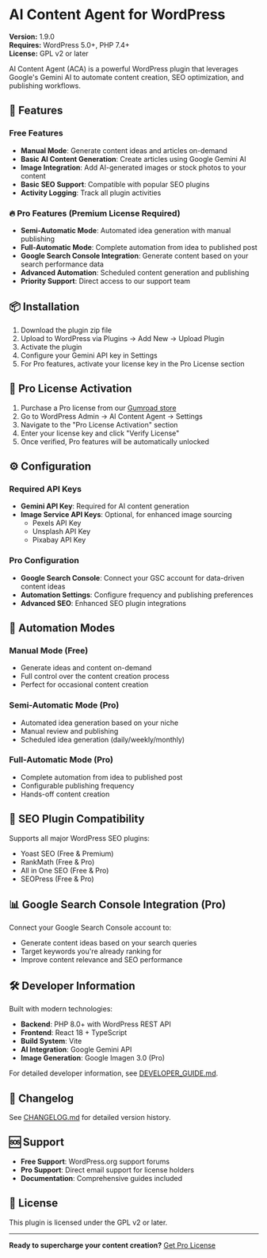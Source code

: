 # AI Content Agent for WordPress

**Version:** 1.9.0  
**Requires:** WordPress 5.0+, PHP 7.4+  
**License:** GPL v2 or later

AI Content Agent (ACA) is a powerful WordPress plugin that leverages Google's Gemini AI to automate content creation, SEO optimization, and publishing workflows.

## 🚀 Features

### Free Features
- **Manual Mode**: Generate content ideas and articles on-demand
- **Basic AI Content Generation**: Create articles using Google Gemini AI
- **Image Integration**: Add AI-generated images or stock photos to your content
- **Basic SEO Support**: Compatible with popular SEO plugins
- **Activity Logging**: Track all plugin activities

### 🔥 Pro Features (Premium License Required)
- **Semi-Automatic Mode**: Automated idea generation with manual publishing
- **Full-Automatic Mode**: Complete automation from idea to published post
- **Google Search Console Integration**: Generate content based on your search performance data
- **Advanced Automation**: Scheduled content generation and publishing
- **Priority Support**: Direct access to our support team

## 📦 Installation

1. Download the plugin zip file
2. Upload to WordPress via Plugins → Add New → Upload Plugin
3. Activate the plugin
4. Configure your Gemini API key in Settings
5. For Pro features, activate your license key in the Pro License section

## 🔑 Pro License Activation

1. Purchase a Pro license from our [Gumroad store](https://gumroad.com/l/your-product-link)
2. Go to WordPress Admin → AI Content Agent → Settings
3. Navigate to the "Pro License Activation" section
4. Enter your license key and click "Verify License"
5. Once verified, Pro features will be automatically unlocked

## ⚙️ Configuration

### Required API Keys
- **Gemini API Key**: Required for AI content generation
- **Image Service API Keys**: Optional, for enhanced image sourcing
  - Pexels API Key
  - Unsplash API Key  
  - Pixabay API Key

### Pro Configuration
- **Google Search Console**: Connect your GSC account for data-driven content ideas
- **Automation Settings**: Configure frequency and publishing preferences
- **Advanced SEO**: Enhanced SEO plugin integrations

## 🔧 Automation Modes

### Manual Mode (Free)
- Generate ideas and content on-demand
- Full control over the content creation process
- Perfect for occasional content creation

### Semi-Automatic Mode (Pro)
- Automated idea generation based on your niche
- Manual review and publishing
- Scheduled idea generation (daily/weekly/monthly)

### Full-Automatic Mode (Pro)  
- Complete automation from idea to published post
- Configurable publishing frequency
- Hands-off content creation

## 🔌 SEO Plugin Compatibility

Supports all major WordPress SEO plugins:
- Yoast SEO (Free & Premium)
- RankMath (Free & Pro)
- All in One SEO (Free & Pro)
- SEOPress (Free & Pro)

## 📊 Google Search Console Integration (Pro)

Connect your Google Search Console account to:
- Generate content ideas based on your search queries
- Target keywords you're already ranking for
- Improve content relevance and SEO performance

## 🛠️ Developer Information

Built with modern technologies:
- **Backend**: PHP 8.0+ with WordPress REST API
- **Frontend**: React 18 + TypeScript
- **Build System**: Vite
- **AI Integration**: Google Gemini API
- **Image Generation**: Google Imagen 3.0 (Pro)

For detailed developer information, see [DEVELOPER_GUIDE.md](DEVELOPER_GUIDE.md).

## 📝 Changelog

See [CHANGELOG.md](CHANGELOG.md) for detailed version history.

## 🆘 Support

- **Free Support**: WordPress.org support forums
- **Pro Support**: Direct email support for license holders
- **Documentation**: Comprehensive guides included

## 📄 License

This plugin is licensed under the GPL v2 or later.

---

**Ready to supercharge your content creation?** [Get Pro License](https://gumroad.com/l/your-product-link)
